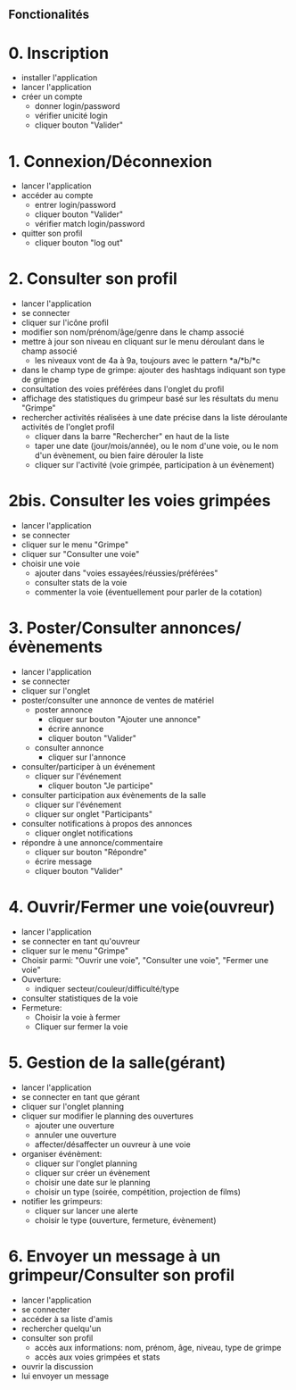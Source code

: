 ## Fonctionalités

# 0. Inscription
  * installer l'application
  * lancer l'application
  * créer un compte
    * donner login/password
    * vérifier unicité login
    * cliquer bouton "Valider"

# 1. Connexion/Déconnexion
  * lancer l'application
  * accéder au compte
    * entrer login/password
    * cliquer bouton "Valider"
    * vérifier match login/password
  * quitter son profil
    * cliquer bouton "log out"
  
# 2. Consulter son profil
  * lancer l'application
  * se connecter
  * cliquer sur l'icône profil
  * modifier son nom/prénom/âge/genre dans le champ associé
  * mettre à jour son niveau en cliquant sur le menu déroulant dans le champ associé
    * les niveaux vont de 4a à 9a, toujours avec le pattern *a/*b/*c
  * dans le champ type de grimpe: ajouter des hashtags indiquant son type de grimpe
  * consultation des voies préférées dans l'onglet du profil
  * affichage des statistiques du grimpeur basé sur les résultats du menu "Grimpe"
  * rechercher activités réalisées à une date précise dans la liste déroulante activités de l'onglet profil
    * cliquer dans la barre "Rechercher" en haut de la liste
    * taper une date (jour/mois/année), ou le nom d'une voie, ou le nom d'un évènement, ou bien faire dérouler la liste
    * cliquer sur l'activité (voie grimpée, participation à un évènement)

# 2bis. Consulter les voies grimpées
  * lancer l'application
  * se connecter
  * cliquer sur le menu "Grimpe"
  * cliquer sur "Consulter une voie"
  * choisir une voie
    * ajouter dans "voies essayées/réussies/préférées"
    * consulter stats de la voie
    * commenter la voie (éventuellement pour parler de la cotation)
  
# 3. Poster/Consulter annonces/évènements
  * lancer l'application
  * se connecter
  * cliquer sur l'onglet
  * poster/consulter une annonce de ventes de matériel
    * poster annonce
      * cliquer sur bouton "Ajouter une annonce"
      * écrire annonce
      * cliquer bouton "Valider"
    * consulter annonce
      * cliquer sur l'annonce
  * consulter/participer à un événement
    * cliquer sur l'événement
      * cliquer bouton "Je participe"
  * consulter participation aux évènements de la salle
    * cliquer sur l'événement
    * cliquer sur onglet "Participants"
  * consulter notifications à propos des annonces
    * cliquer onglet notifications
  * répondre à une annonce/commentaire
    * cliquer sur bouton "Répondre"
    * écrire message
    * cliquer bouton "Valider"
    
 
# 4. Ouvrir/Fermer une voie(ouvreur)
  * lancer l'application
  * se connecter en tant qu'ouvreur
  * cliquer sur le menu "Grimpe"
  * Choisir parmi: "Ouvrir une voie", "Consulter une voie", "Fermer une voie"
  * Ouverture:
    * indiquer secteur/couleur/difficulté/type
  * consulter statistiques de la voie
  * Fermeture:
    * Choisir la voie à fermer
    * Cliquer sur fermer la voie
  
# 5. Gestion de la salle(gérant)
  * lancer l'application
  * se connecter en tant que gérant
  * cliquer sur l'onglet planning
  * cliquer sur modifier le planning des ouvertures
    * ajouter une ouverture
    * annuler une ouverture
    * affecter/désaffecter un ouvreur à une voie
  * organiser événèment:
    * cliquer sur l'onglet planning
    * cliquer sur créer un évènement
    * choisir une date sur le planning
    * choisir un type (soirée, compétition, projection de films)
  * notifier les grimpeurs:
    * cliquer sur lancer une alerte
    * choisir le type (ouverture, fermeture, évènement)
  
# 6. Envoyer un message à un grimpeur/Consulter son profil
  * lancer l'application
  * se connecter
  * accéder à sa liste d'amis
  * rechercher quelqu'un
  * consulter son profil
    * accès aux informations: nom, prénom, âge, niveau, type de grimpe
    * accès aux voies grimpées et stats
  * ouvrir la discussion 
  * lui envoyer un message

